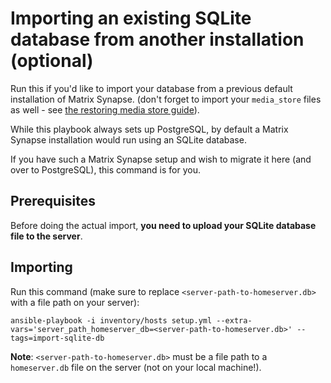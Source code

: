 # Importing an existing SQLite database from another installation (optional)

Run this if you'd like to import your database from a previous default installation of Matrix Synapse.
(don't forget to import your `media_store` files as well - see [the restoring media store guide](restoring-media-store.md)).

While this playbook always sets up PostgreSQL, by default a Matrix Synapse installation would run
using an SQLite database.

If you have such a Matrix Synapse setup and wish to migrate it here (and over to PostgreSQL), this command is for you.


## Prerequisites

Before doing the actual import, **you need to upload your SQLite database file to the server**.


## Importing

Run this command (make sure to replace `<server-path-to-homeserver.db>` with a file path on your server):

	ansible-playbook -i inventory/hosts setup.yml --extra-vars='server_path_homeserver_db=<server-path-to-homeserver.db>' --tags=import-sqlite-db

**Note**: `<server-path-to-homeserver.db>` must be a file path to a `homeserver.db` file on the server (not on your local machine!).